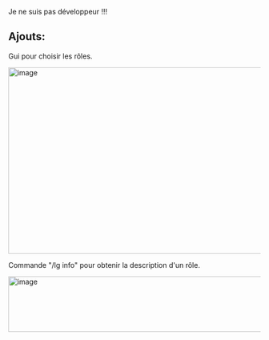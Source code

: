 Je ne suis pas développeur !!!

## Ajouts:

Gui pour choisir les rôles.

<img width="508" height="372" alt="image" src="https://github.com/user-attachments/assets/b39a8205-e903-49d0-bbc1-1f5bce7e9b2a" />

Commande "/lg info" pour obtenir la description d'un rôle.

<img width="910" height="111" alt="image" src="https://github.com/user-attachments/assets/01be738e-6115-4fcd-b9ab-a78812c8faed" />
